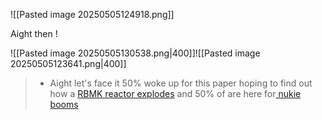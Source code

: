 

![[Pasted image 20250505124918.png]]

Aight then ! 

![[Pasted image 20250505130538.png|400]]![[Pasted image 20250505123641.png|400]]


> - Aight let's face it 50% woke up for this paper hoping to find out how a [RBMK reactor explodes](https://youtu.be/Y-_9h6g-pXQ?si=ZJYqEAO4LQyMwp4h) and 50% of are here for[ nukie booms](https://youtu.be/9IHnmRSRQ2U?si=9sxKOaSqzNRJtC9Y)

